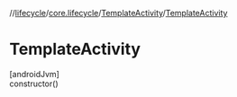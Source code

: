 //[lifecycle](../../../index.md)/[core.lifecycle](../index.md)/[TemplateActivity](index.md)/[TemplateActivity](-template-activity.md)

# TemplateActivity

[androidJvm]\
constructor()
